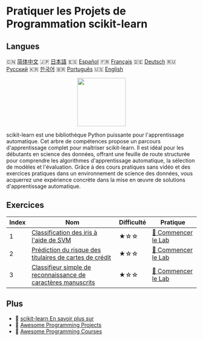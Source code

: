 # Pratiquer les Projets de Programmation scikit-learn

## Langues

🇨🇳 [简体中文](README_zh.md) 🇯🇵 [日本語](README_ja.md) 🇪🇸 [Español](README_es.md) 🇫🇷 [Français](README_fr.md) 🇩🇪 [Deutsch](README_de.md) 🇷🇺 [Русский](README_ru.md) 🇰🇷 [한국어](README_ko.md) 🇧🇷 [Português](README_pt.md) 🇺🇸 [English](README.md) 

<div align="center">
<img width="128px" src="https://file.labex.io/path/N7q3t9dfWfEY.png">
</div>

scikit-learn est une bibliothèque Python puissante pour l'apprentissage automatique. Cet arbre de compétences propose un parcours d'apprentissage complet pour maîtriser scikit-learn. Il est idéal pour les débutants en science des données, offrant une feuille de route structurée pour comprendre les algorithmes d'apprentissage automatique, la sélection de modèles et l'évaluation. Grâce à des cours pratiques sans vidéo et des exercices pratiques dans un environnement de science des données, vous acquerrez une expérience concrète dans la mise en œuvre de solutions d'apprentissage automatique.

## Exercices

|   Index | Nom                                                                                                                                                      | Difficulté   | Pratique                                                                                                       |
|---------|----------------------------------------------------------------------------------------------------------------------------------------------------------|--------------|----------------------------------------------------------------------------------------------------------------|
|       1 | [Classification des iris à l'aide de SVM](https://labex.io/fr/courses/project-classifying-iris-using-svm)                                                | ★☆☆          | [🚀 Commencer le Lab](https://labex.io/fr/courses/project-classifying-iris-using-svm)                          |
|       2 | [Prédiction du risque des titulaires de cartes de crédit](https://labex.io/fr/courses/project-credit-card-holder-risk-prediction)                        | ★☆☆          | [🚀 Commencer le Lab](https://labex.io/fr/courses/project-credit-card-holder-risk-prediction)                  |
|       3 | [Classifieur simple de reconnaissance de caractères manuscrits](https://labex.io/fr/courses/project-simple-handwritten-character-recognition-classifier) | ★☆☆          | [🚀 Commencer le Lab](https://labex.io/fr/courses/project-simple-handwritten-character-recognition-classifier) |

## Plus

- 🔗 [scikit-learn En savoir plus sur](https://labex.io/fr/skilltrees/sklearn)
- 🔗 [Awesome Programming Projects](https://github.com/labex-labs/awesome-programming-projects)
- 🔗 [Awesome Programming Courses](https://github.com/labex-labs/awesome-programming-courses)

